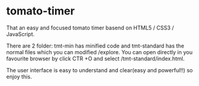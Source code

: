 # tomato-timer
That an easy and focused tomato timer basend on HTML5 / CSS3 / JavaScript.


There are 2 folder: tmt-min has minified code and tmt-standard has the normal files which you can modified /explore. You can open directly in you favourite browser by click CTR +O and select /tmt-standard/index.html.

The user interface is easy to understand and clear(easy and powerful!!) so enjoy this.
